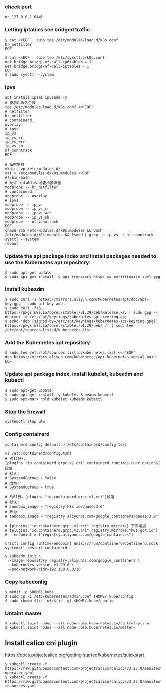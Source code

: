 ### check port

```shell
nc 127.0.0.1 6443
```

### Letting iptables see bridged traffic

```shell
$ cat <<EOF | sudo tee /etc/modules-load.d/k8s.conf
br_netfilter
EOF

$ cat <<EOF | sudo tee /etc/sysctl.d/k8s.conf
net.bridge.bridge-nf-call-ip6tables = 1
net.bridge.bridge-nf-call-iptables = 1
EOF
$ sudo sysctl --system
```

### ipvs
```shell
apt install ipset ipvsadm -y
# 重启后永久生效
tee /etc/modules-load.d/k8s.conf <<'EOF'
# netfilter
br_netfilter
# containerd.
overlay
# ipvs
ip_vs
ip_vs_rr
ip_vs_wrr
ip_vs_sh
nf_conntrack
EOF

# 临时生效
mkdir -vp /etc/modules.d/
cat > /etc/modules.d/k8s.modules <<EOF
#!/bin/bash
# 允许 iptables 检查桥接流量
modprobe -- br_netfilter
# containerd.
modprobe -- overlay
# ipvs
modprobe -- ip_vs
modprobe -- ip_vs_rr
modprobe -- ip_vs_wrr
modprobe -- ip_vs_sh
modprobe -- nf_conntrack
EOF
chmod 755 /etc/modules.d/k8s.modules && bash /etc/modules.d/k8s.modules && lsmod | grep -e ip_vs -e nf_conntrack
sysctl --system
reboot 
```

### Update the apt package index and install packages needed to use the Kubernetes apt repository:

```shell
$ sudo apt-get update
$ sudo apt-get install -y apt-transport-https ca-certificates curl gpg
```

### Install kubeadm

```shell
$ sudo curl -s https://mirrors.aliyun.com/kubernetes/apt/doc/apt-key.gpg | sudo apt-key add -
$ sudo curl -fsSL https://pkgs.k8s.io/core:/stable:/v1.29/deb/Release.key | sudo gpg --dearmor -o /etc/apt/keyrings/kubernetes-apt-keyring.gpg
$ echo 'deb [signed-by=/etc/apt/keyrings/kubernetes-apt-keyring.gpg] https://pkgs.k8s.io/core:/stable:/v1.29/deb/ /' | sudo tee /etc/apt/sources.list.d/kubernetes.list
```

### Add the Kubernetes apt repository

```shell
$ sudo tee /etc/apt/sources.list.d/kubernetes.list <<-'EOF'
deb https://mirrors.aliyun.com/kubernetes/apt kubernetes-xenial main
EOF
```

### Update apt package index, install kubelet, kubeadm and kubectl

```shell
$ sudo apt-get update
$ sudo apt-get install -y kubelet kubeadm kubectl
$ sudo apt-mark hold kubelet kubeadm kubectl
```

### Stop the firewall
```shell
systemctl stop ufw
```

### Config containerd
```shell
containerd config default > /etc/containerd/config.toml

vi /etc/containerd/config.toml
# 约125行，[plugins."io.containerd.grpc.v1.cri".containerd.runtimes.runc.options]段落
# 默认：
# SystemdCgroup = false
# 改为：
# SystemdCgroup = true

# 约61行，[plugins."io.containerd.grpc.v1.cri"]段落
# 默认：
# sandbox_image = "registry.k8s.io/pause:3.6"
# 改为：
# sandbox_image = "registry.aliyuncs.com/google_containers/pause:3.9"

# [plugins."io.containerd.grpc.v1.cri".registry.mirrors] 下面增加
# [plugins."io.containerd.grpc.v1.cri".registry.mirrors."k8s.gcr.io"]
#   endpoint = ["registry.aliyuncs.com/google_containers"]

crictl config runtime-endpoint unix:///run/containerd/containerd.sock
systemctl restart containerd
```


```shell
$ kubeadm init \
 --image-repository registry.aliyuncs.com/google_containers \
 --kubernetes-version v1.29.0 \
 --pod-network-cidr=192.168.0.0/16
```

### Copy kubeconfig

```shell
$ mkdir -p $HOME/.kube
$ sudo cp -i /etc/kubernetes/admin.conf $HOME/.kube/config
$ sudo chown $(id -u):$(id -g) $HOME/.kube/config
```

### Untaint master

```shell
$ kubectl taint nodes --all node-role.kubernetes.io/control-plane-
$ kubectl taint nodes --all node-role.kubernetes.io/master-
```

## Install calico cni plugin

https://docs.projectcalico.org/getting-started/kubernetes/quickstart

```shell
$ kubectl create -f https://raw.githubusercontent.com/projectcalico/calico/v3.27.0/manifests/tigera-operator.yaml
$ kubectl create -f https://raw.githubusercontent.com/projectcalico/calico/v3.27.0/manifests/custom-resources.yaml
```